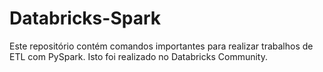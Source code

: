 # Databricks-Spark

Este repositório contém comandos importantes para realizar trabalhos de ETL com PySpark. Isto foi realizado no Databricks Community.
